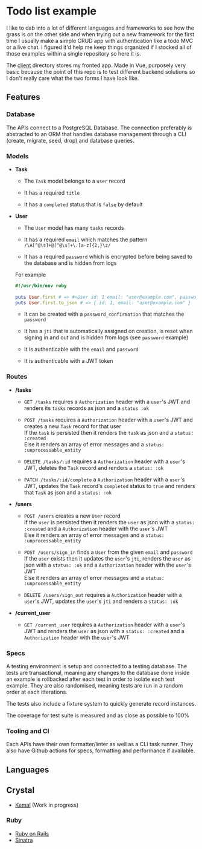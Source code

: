 # Todo list example

I like to dab into a lot of different languages and frameworks to see how the grass is on the other side and when trying out a new framework for the first time I usually make a simple CRUD app with authentication like a todo MVC or a live chat.
I figured it'd help me keep things organized if I stocked all of those examples within a single repository so here it is.

The [client](https://github.com/wJoenn/todo-lists/tree/master/client) directory stores my fronted app.
Made in Vue, purposely very basic because the point of this repo is to test different backend solutions so I don't really care what the two forms I have look like.

## Features
### Database
The APIs connect to a PostgreSQL Database.
The connection preferably is abstracted to an ORM that handles database management through a CLI (create, migrate, seed, drop) and database queries.

### Models
- **Task**
  - The `Task` model belongs to a `user` record
    
  - It has a required `title`
    
  - It has a `completed` status that is `false` by default
    
- **User**
  - The `User` model has many `tasks` records
    
  - It has a required `email` which matches the pattern `/\A[^@\s]+@[^@\s]+\.[a-z]{2,}\z/`
    
  - It has a required `password` which is encrypted before being saved to the database and is hidden from logs
  
  For example
  ```ruby
  #!/usr/bin/env ruby
      
  puts User.first # => #<User id: 1 email: "user@example.com", password: [FILTERED]>
  puts User.first.to_json # => { id: 1, email: "user@example.com" }
  ```
  
  - It can be created with a `password_confirmation` that matches the `password`
    
  - It has a `jti` that is automatically assigned on creation, is reset when signing in and out and is hidden from logs (see `password` example)
    
  - It is authenticable with the `email` and `password`
    
  - It is authenticable with a JWT token

### Routes
- **/tasks**
  - `GET /tasks` requires a `Authorization` header with a `user`'s JWT and renders its `tasks` records as json and a `status :ok`
  
  - `POST /tasks` requires a `Authorization` header with a `user`'s JWT and creates a new `Task` record for that user<br>
  If the `task` is persisted then it renders the `task` as json and a `status: :created`<br>
  Else it renders an array of error messages and a `status: :unprocessable_entity`

  - `DELETE /tasks/:id` requires a `Authorization` header with a `user`'s JWT, deletes the `Task` record and renders a `status: :ok`
 
  - `PATCH /tasks/:id/complete` a `Authorization` header with a `user`'s JWT, updates the `Task` record's `completed` status to `true` and renders that `Task` as json and a `status: :ok`
 
- **/users**
  - `POST /users` creates a new `User` record<br>
  If the `user` is persisted then it renders the `user` as json with a `status: :created` and a `Authorization` header with the `user`'s JWT<br>
  Else it renders an array of error messages and a `status: :unprocessable_entity`

  - `POST /users/sign_in` finds a `User` from the given `email` and `password`<br>
  If the `user` exists then it updates the `user`'s `jti`, renders the `user` as json with a `status: :ok` and a `Authorization` header with the `user`'s JWT<br>
  Else it renders an array of error messages and a `status: :unprocessable_entity`

  - `DELETE /users/sign_out` requires a `Authorization` header with a `user`'s JWT, updates the `user`'s `jti` and renders a `status: :ok`

- **/current_user**
  - `GET /current_user` requires a `Authorization` header with a `user`'s JWT and renders the `user` as json with a `status: :created` and a `Authorization` header with the `user`'s JWT

### Specs
A testing environment is setup and connected to a testing database.
The tests are transactional, meaning any changes to the database done inside an example is rollbacked after each test in order to isolate each test example.
They are also randomised, meaning tests are run in a random order at each itterations.

The tests also include a fixture system to quickly generate record instances.

The coverage for test suite is measured and as close as possible to 100%

### Tooling and CI
Each APIs have their own formatter/linter as well as a CLI task runner.
They also have Github actions for specs, formatting and performance if available.

## Languages
## Crystal
- [Kemal](https://github.com/wJoenn/todo-mvcs/tree/master/crystal/kemal) (Work in progress)

### Ruby
- [Ruby on Rails](https://github.com/wJoenn/todo-lists/tree/master/ruby/ruby_on_rails)
- [Sinatra](https://github.com/wJoenn/todo-lists/tree/master/ruby/sinatra)
